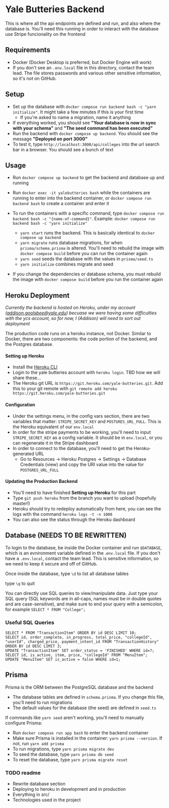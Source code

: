 # Yale Butteries Backend

This is where all the api endpoints are defined and run, and also where the database is. You'll need this running in order to interact with the database use Stripe funcionality on the frontend

## Requirements

- Docker (Docker Desktop is preferred, but Docker Engine will work)
- If you don't see an `.env.local` file in this directory, contact the team lead. The file stores passwords and various other sensitive information, so it's not on GitHub.

## Setup

- Set up the database with `docker compose run backend bash -c "yarn initialize"`. It might take a few minutes if this is your first time
  - If you're asked to name a migration, name it anything
- If everything worked, you should see **"Your database is now in sync with your schema"** and **"The seed command has been executed"**
- Run the backend with `docker compose up backend`. You should see the message **"Deployed on port 3000"**
- To test it, type `http://localhost:3000/api/colleges` into the url search bar in a browser. You should see a bunch of text

## Usage

- Run `docker compose up backend` to get the backend and database up and running
- Run `docker exec -it yalebutteries bash` while the containers are running to enter into the backend container, or `docker compose run backend bash` to create a container and enter it
- To run the containers with a specific command, type `docker compose run backend bash -c "{name-of-command}"`. Example: `docker compose run backend bash -c "yarn initialize"`
  - `yarn start` runs the backend. This is basically identical to `docker compose up backend`
  - `yarn migrate` runs database migrations, for when `prisma/schema.prisma` is altered. You'll need to rebuild the image with `docker compose build` before you can run the container again
  - `yarn seed` seeds the database with the values in `prisma/seed.ts`
  - `yarn initialize` combines migrate and seed
  
- If you change the dependencies or database schema, you must rebuild the image with `docker compose build` before you run the container again

## Heroku Deployment

_Currently the backend is hosted on Heroku, under my account (addison.goolsbee@yale.edu) becuase we were having some difficulties with the ycs account, so for now, I (Addison) will need to sort out deployment_

The production code runs on a heroku instance, not Docker. Similar to Docker, there are two components: the code portion of the backend, and the Postgres database.

#### Setting up Heroku

- Install the [Heroku CLI](https://devcenter.heroku.com/articles/heroku-cli)
- Login to the yale butteries account with `heroku login`. TBD how we will share these...
- The Heroku git URL is `https://git.heroku.com/yale-butteries.git`. Add this to your git remote with `git remote add heroku https://git.heroku.com/yale-butteries.git`

#### Configuration

- Under the settings menu, in the config vars section, there are two variables that matter: `STRIPE_SECRET_KEY` and `POSTGRES_URL_FULL`. This is the Heroku equivalent of our `env.local`
- In order for the stripe payments to be working, you'll need to input `STRIPE_SECRET_KEY` as a config variable. It should be in `env.local`, or you can regenerate it in the Stripe dashboard
- In order to connect to the database, you'll need to get the Heroku-generated URL
  - Go to Resources -> Heroku Postgres -> Settings -> Database Credentials (view) and copy the URI value into the value for `POSTGRES_URL_FULL`

#### Updating the Production Backend

- You'll need to have finished **Setting up Heroku** for this part
- Type `git push heroku` from the branch you want to upload (hopefully master!)
- Heroku should try to redeploy automatically from here, you can see the logs with the command `heroku logs -t -n 1000`
- You can also see the status through the Heroku dashboard

## Database (NEEDS TO BE REWRITTEN)

To login to the database, be inside the Docker container and run `$DATABASE`, which is an evnironment variable defined in the .`env.local` file. If you don't have a `.env.local`, contact the team lead. This is sensitive information, so we need to keep it secure and off of GitHub.

Once inside the database, type `\d` to list all database tables

type `\q` to quit

You can directly use SQL queries to view/manipulate data. Just type your SQL query (SQL keywords are in all-caps, names must be in double quotes and are case-sensitive), and make sure to end your query with a semicolon, for example `SELECT * FROM "College";`

### Useful SQL Queries

```
SELECT * FROM "TransactionItem" ORDER BY id DESC LIMIT 10;
SELECT id, order_complete, in_progress, total_price, "collegeId", "userId", charged_price, payment_intent_id FROM "TransactionHistory" ORDER BY id DESC LIMIT 3;
UPDATE "TransactionItem" SET order_status = 'FINISHED' WHERE id=?;
SELECT id, is_active, item, price, "collegeId" FROM "MenuItem";
UPDATE "MenuItem" SET is_active = false WHERE id=1;
```

## Prisma

Prisma is the ORM between the PostgreSQL database and the backend

- The database tables are defined in `schema.prisma`. If you change this file, you'll need to run migrations
- The default values for the database (the seed) are defined in `seed.ts`

If commands like `yarn seed` aren't working, you'll need to manually configure Prisma:

- Run `docker compose run app bash` to enter the backend container
- Make sure Prisma is installed in the container: `yarn prisma --version`. If not, run `yarn add prisma`
- To run migrations, type `yarn prisma migrate dev`
- To seed the database, type `yarn prisma db seed`
- To reset the database, type `yarn prisma migrate reset`

### TODO readme

- Rewrite database section
- Deploying to heroku in development and in production
- Everything in src/
- Technologies used in the project
